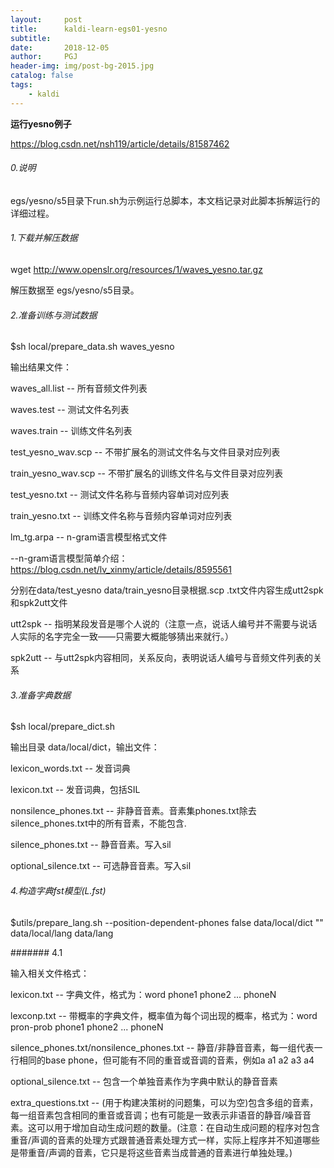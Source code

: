 ```yaml
---
layout:     post
title:      kaldi-learn-egs01-yesno
subtitle:    
date:       2018-12-05
author:     PGJ
header-img: img/post-bg-2015.jpg
catalog: false
tags:
    - kaldi
---
```


**运行yesno例子**

https://blog.csdn.net/nsh119/article/details/81587462

###### 0.说明
egs/yesno/s5目录下run.sh为示例运行总脚本，本文档记录对此脚本拆解运行的详细过程。

###### 1.下载并解压数据
wget http://www.openslr.org/resources/1/waves_yesno.tar.gz

解压数据至 egs/yesno/s5目录。

###### 2.准备训练与测试数据

$sh local/prepare_data.sh waves_yesno

输出结果文件：

waves_all.list -- 所有音频文件列表

waves.test -- 测试文件名列表

waves.train -- 训练文件名列表

test_yesno_wav.scp -- 不带扩展名的测试文件名与文件目录对应列表

train_yesno_wav.scp -- 不带扩展名的训练文件名与文件目录对应列表

test_yesno.txt -- 测试文件名称与音频内容单词对应列表

train_yesno.txt -- 训练文件名称与音频内容单词对应列表

lm_tg.arpa -- n-gram语言模型格式文件

--n-gram语言模型简单介绍：https://blog.csdn.net/lv_xinmy/article/details/8595561


分别在data/test_yesno data/train_yesno目录根据.scp .txt文件内容生成utt2spk和spk2utt文件

utt2spk -- 指明某段发音是哪个人说的（注意一点，说话人编号并不需要与说话人实际的名字完全一致——只需要大概能够猜出来就行。）

spk2utt -- 与utt2spk内容相同，关系反向，表明说话人编号与音频文件列表的关系

###### 3.准备字典数据

$sh local/prepare_dict.sh

输出目录 data/local/dict，输出文件：

lexicon_words.txt -- 发音词典

lexicon.txt -- 发音词典，包括SIL

nonsilence_phones.txt -- 非静音音素。音素集phones.txt除去silence_phones.txt中的所有音素，不能包含<eps>.

silence_phones.txt -- 静音音素。写入sil

optional_silence.txt -- 可选静音音素。写入sil

###### 4.构造字典fst模型(L.fst)

$utils/prepare_lang.sh --position-dependent-phones false data/local/dict "<SIL>" data/local/lang data/lang

####### 4.1

输入相关文件格式：

lexicon.txt -- 字典文件，格式为：word phone1 phone2 ... phoneN

lexconp.txt -- 带概率的字典文件，概率值为每个词出现的概率，格式为：word pron-prob phone1 phone2 ... phoneN
               
silence_phones.txt/nonsilence_phones.txt -- 静音/非静音音素，每一组代表一行相同的base phone，但可能有不同的重音或音调的音素，例如a a1 a2 a3 a4

optional_silence.txt -- 包含一个单独音素作为字典中默认的静音音素

extra_questions.txt -- (用于构建决策树的问题集，可以为空)包含多组的音素，每一组音素包含相同的重音或音调；也有可能是一致表示非语音的静音/噪音音素。这可以用于增加自动生成问题的数量。(注意：在自动生成问题的程序对包含重音/声调的音素的处理方式跟普通音素处理方式一样，实际上程序并不知道哪些是带重音/声调的音素，它只是将这些音素当成普通的音素进行单独处理。)


